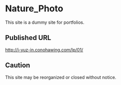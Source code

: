 # Nature_Photo
This site is a dummy site for portfolios.

## Published URL
http://i-yuz-in.conohawing.com/lp/01/

## Caution
This site may be reorganized or closed without notice.
